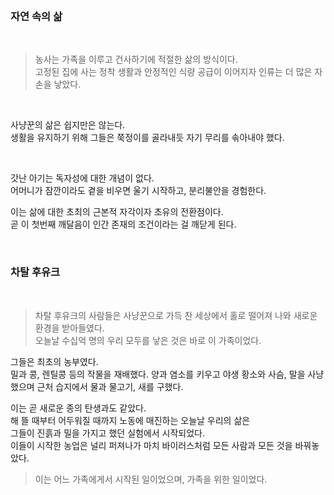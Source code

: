  
<br>

### 자연 속의 삶

<br>

> 농사는 가족을 이루고 건사하기에 적절한 삶의 방식이다.<br>고정된 집에 사는 정착 생활과 안정적인 식량 공급이 이어지자 인류는 더 많은 자손을 낳았다.

<br>

사냥꾼의 삶은 쉽지만은 않는다.<br>
생활을 유지하기 위해 그들은 쭉정이를 골라내듯 자기 무리를 솎아내야 했다.<br>

<br>

갓난 아기는 독자성에 대한 개념이 없다.<br>
어머니가 잠깐이라도 곁을 비우면 울기 시작하고, 분리불안을 경험한다.<br>

이는 삶에 대한 초최의 근본적 자각이자 초유의 전환점이다.<br>
곧 이 첫번째 깨달음이 인간 존재의 조건이라는 걸 깨닫게 된다.

<br>

### 차탈 후유크

<br>

> 차탈 후유크의 사람들은 사냥꾼으로 가득 찬 세상에서 홀로 떨어져 나와 새로운 환경을 받아들였다.<br>오늘날 수십억 명의 우리 모두를 낳은 것은 바로 이 가족이었다.

그들은 최초의 농부였다.<br>
밀과 콩, 렌틸콩 등의 작물을 재배했다. 양과 염소를 키우고 야생 황소와 사슴, 말을 사냥했으며 근처 습지에서 물과 물고기, 새를 구했다.<br>

이는 곧 새로운 종의 탄생과도 같았다.<br>
해 뜰 때부터 어두워질 때까지 노동에 매진하는 오늘날 우리의 삶은<br>그들이 진흙과 밀을 가지고 했던 실험에서 시작되었다.<br>
이들이 시작한 농업은 널리 퍼져나가 마치 바이러스처럼 모든 사람과 모든 것을 바꿔놓았다.<br>

> 이는 어느 가족에게서 시작된 일이었으며, 가족을 위한 일이었다.
